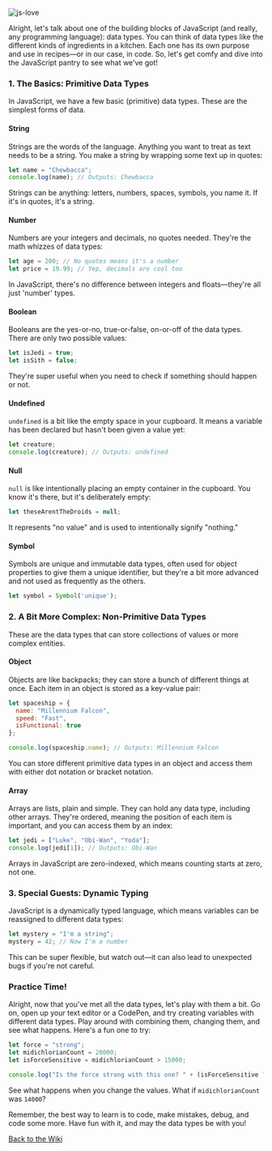 ![js-love](https://github.com/nayaba/pw-lesson-05/assets/9198401/b870887c-15d3-40e4-a14d-65aacf0ae7f7)

Alright, let's talk about one of the building blocks of JavaScript (and really, any programming language): data types. You can think of data types like the different kinds of ingredients in a kitchen. Each one has its own purpose and use in recipes—or in our case, in code. So, let's get comfy and dive into the JavaScript pantry to see what we've got!

### 1. The Basics: Primitive Data Types

In JavaScript, we have a few basic (primitive) data types. These are the simplest forms of data.

#### String
Strings are the words of the language. Anything you want to treat as text needs to be a string. You make a string by wrapping some text up in quotes:

```javascript
let name = "Chewbacca";
console.log(name); // Outputs: Chewbacca
```

Strings can be anything: letters, numbers, spaces, symbols, you name it. If it's in quotes, it's a string.

#### Number
Numbers are your integers and decimals, no quotes needed. They're the math whizzes of data types:

```javascript
let age = 200; // No quotes means it's a number
let price = 19.99; // Yep, decimals are cool too
```

In JavaScript, there's no difference between integers and floats—they're all just 'number' types.

#### Boolean
Booleans are the yes-or-no, true-or-false, on-or-off of the data types. There are only two possible values:

```javascript
let isJedi = true;
let isSith = false;
```

They're super useful when you need to check if something should happen or not.

#### Undefined
`undefined` is a bit like the empty space in your cupboard. It means a variable has been declared but hasn't been given a value yet:

```javascript
let creature;
console.log(creature); // Outputs: undefined
```

#### Null
`null` is like intentionally placing an empty container in the cupboard. You know it's there, but it's deliberately empty:

```javascript
let theseArentTheDroids = null;
```

It represents "no value" and is used to intentionally signify "nothing."

#### Symbol
Symbols are unique and immutable data types, often used for object properties to give them a unique identifier, but they're a bit more advanced and not used as frequently as the others.

```javascript
let symbol = Symbol('unique');
```

### 2. A Bit More Complex: Non-Primitive Data Types

These are the data types that can store collections of values or more complex entities.

#### Object
Objects are like backpacks; they can store a bunch of different things at once. Each item in an object is stored as a key-value pair:

```javascript
let spaceship = {
  name: "Millennium Falcon",
  speed: "Fast",
  isFunctional: true
};

console.log(spaceship.name); // Outputs: Millennium Falcon
```

You can store different primitive data types in an object and access them with either dot notation or bracket notation.

#### Array
Arrays are lists, plain and simple. They can hold any data type, including other arrays. They're ordered, meaning the position of each item is important, and you can access them by an index:

```javascript
let jedi = ["Luke", "Obi-Wan", "Yoda"];
console.log(jedi[1]); // Outputs: Obi-Wan
```

Arrays in JavaScript are zero-indexed, which means counting starts at zero, not one.

### 3. Special Guests: Dynamic Typing

JavaScript is a dynamically typed language, which means variables can be reassigned to different data types:

```javascript
let mystery = "I'm a string";
mystery = 42; // Now I'm a number
```

This can be super flexible, but watch out—it can also lead to unexpected bugs if you're not careful.

### Practice Time!

Alright, now that you've met all the data types, let's play with them a bit. Go on, open up your text editor or a CodePen, and try creating variables with different data types. Play around with combining them, changing them, and see what happens. Here's a fun one to try:

```javascript
let force = "strong";
let midichlorianCount = 20000;
let isForceSensitive = midichlorianCount > 15000;

console.log("Is the force strong with this one? " + (isForceSensitive ? "Yes" : "No"));
```

See what happens when you change the values. What if `midichlorianCount` was `14000`?

Remember, the best way to learn is to code, make mistakes, debug, and code some more. Have fun with it, and may the data types be with you!

[Back to the Wiki](https://github.com/nayaba/pw-wiki)
